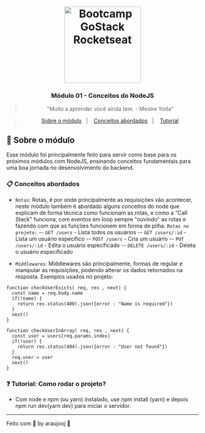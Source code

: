 <h1 align="center">
    <img 
    alt="Bootcamp GoStack Rocketseat"
    src="https://rocketseat-cdn.s3-sa-east-1.amazonaws.com/bootcamp-header.png" 
    width="200px" />
</h1>

<h3 align="center">
  Módulo 01 - Conceitos do NodeJS
</h3>

<blockquote align="center">"Muito a aprender você ainda tem. - Mestre Yoda”</blockquote>

<blockquote align="center">
  <a href="#rocket-sobre-o-modulo">Sobre o módulo</a>&nbsp;&nbsp;&nbsp;|&nbsp;&nbsp;&nbsp;
  <a href="#conceitos-abordados">Conceitos abordados</a>&nbsp;&nbsp;&nbsp;|&nbsp;&nbsp;&nbsp;
  <a href="#tutorial">Tutorial</a>
</blockquote>

## :rocket: Sobre o módulo

Esse módulo foi principalmente feito para servir como base para os próximos módulos com NodeJS, ensinando conceitos fundamentais para uma boa jornada no desenvolvimento do backend.

### :clipboard: Conceitos abordados

- `Rotas`: Rotas, é por onde principalmente as requisições vão acontecer, neste módulo também é abordado alguns conceitos do node que explicam de forma técnica como funcionam as rotas, e como a "Call Stack" funciona, com eventos em loop sempre "ouvindo" as rotas e fazendo com que as funções funcionem em forma de pilha. `Rotas no projeto:`
-- `GET /users` - Lista todos os usuários
-- `GET /users/:id` - Lista um usuário específico
-- `POST /users`  - Cria um usuário
-- `PUT /users/:id` - Edita o usuário especificado
-- `DELETE /users/:id` - Deleta o usuário especificado

- `Middlewares`: Middlewares são principalmente, formas de regular e manipular as requisições, podendo alterar os dados retornados na resposta. Exemplos usados no projeto:
```
function checkUserExists( req, res , next) {
  const name = req.body.name
  if(!name) {
    return res.status(400).json({error : "Name is required"})
  }
  next()
}
```
```
function checkUserInArray( req, res , next) {
  const user = users[req.params.index]
  if(!user) {
    return res.status(404).json({error : "User not found"})
  }
  req.user = user
  next()
}
```


### :question: Tutorial: Como rodar o projeto?

- Com node e npm (ou yarn) instalado, use npm install (yarn) e depois npm run dev(yarn dev) para iniciar o servidor.
---

Feito com :purple_heart: by araujooj :wave: